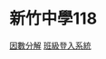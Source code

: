 <!--link rel="stylesheet" href="css/air.css"-->
<link href="http://fonts.googleapis.com/icon?family=Material+Icons" rel="stylesheet">
<link type="text/css" rel="stylesheet" href="css/materialize.min.css"  media="screen,projection"/>
<link rel="stylesheet" href="https://cdnjs.cloudflare.com/ajax/libs/materialize/0.97.7/css/materialize.min.css">
<script src="https://cdnjs.cloudflare.com/ajax/libs/materialize/0.97.7/js/materialize.min.js"></script>

# 新竹中學118

[因數分解](content/factorization.md)
[班級登入系統](content/login.md)